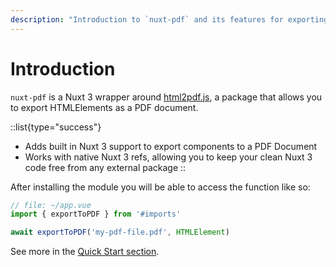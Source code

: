 ```yaml
---
description: "Introduction to `nuxt-pdf` and its features for exporting html pages to pdf."
---
```


# Introduction

`nuxt-pdf` is a Nuxt 3 wrapper around [html2pdf.js](https://ekoopmans.github.io/html2pdf.js/), a package that allows you to export HTMLElements as a PDF document.

::list{type="success"}
- Adds built in Nuxt 3 support to export components to a PDF Document
- Works with native Nuxt 3 refs, allowing you to keep your clean Nuxt 3 code free from any external package
::

After installing the module you will be able to access the function like so:
```ts
// file: ~/app.vue
import { exportToPDF } from '#imports'

await exportToPDF('my-pdf-file.pdf', HTMLElement)
```

See more in the [Quick Start section](/nuxt-pdf/getting-started/quick-start).
